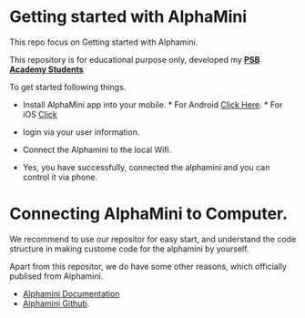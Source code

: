 # Getting started with AlphaMini

This repo focus on Getting started with Alphamini. 

This repository is for educational purpose only, developed my [**PSB Academy Students**](https://www.psb-academy.edu.sg/)

To get started following things.
*    Install AlphaMini app into your mobile. 
            * For Android [Click Here](https://play.google.com/store/apps/details?id=com.ubtechinc.alpha.mini.edu&hl=en_SG&pli=1).
            * For iOS [Click](https://apps.apple.com/us/app/alphamini/id1471118209) 

* login via your user information.

* Connect the Alphamini to the local Wifi.

* Yes, you have successfully, connected the alphamini and you can control it via phone.


# Connecting AlphaMini to Computer.

We recommend to use our repositor for easy start, and understand the code structure in making custome code for the alphamini by yourself.

Apart from this repositor, we do have some other reasons, which officially publised from Alphamini.
* [Alphamini Documentation](https://docs.ubtrobot.com/alphamini/python-sdk-en/)  
* [Alphamini Github](https://github.com/marklogg/mini_demo).


## 







